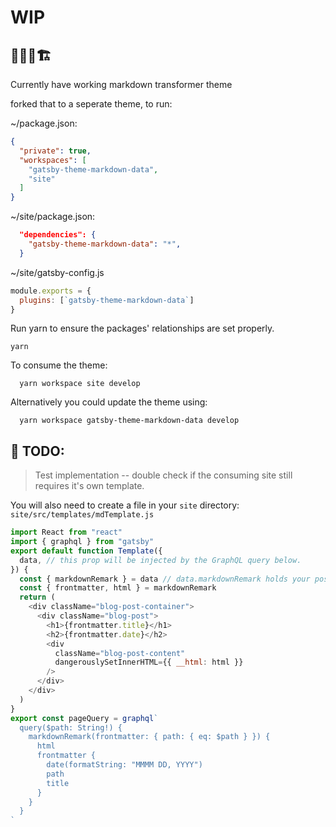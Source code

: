 # WIP

## 👷‍♂️🚧🏗

Currently have working markdown transformer theme

forked that to a seperate theme, to run:

~/package.json:

```json
{
  "private": true,
  "workspaces": [
    "gatsby-theme-markdown-data",
    "site"
  ]
}

```

~/site/package.json:
```json
  "dependencies": {
    "gatsby-theme-markdown-data": "*",
  }
```

~/site/gatsby-config.js

```js
module.exports = {
  plugins: [`gatsby-theme-markdown-data`]
}
```

Run yarn to ensure the packages' relationships are set properly.
```shell
yarn
```

To consume the theme:
```shell
  yarn workspace site develop
```

Alternatively you could update the theme using:
```shell
  yarn workspace gatsby-theme-markdown-data develop
```

## 🚨 TODO: 
> Test implementation -- double check if the consuming site still requires it's own template.

You will also need to create a file in your `site` directory:
`site/src/templates/mdTemplate.js`
```js
import React from "react"
import { graphql } from "gatsby"
export default function Template({
  data, // this prop will be injected by the GraphQL query below.
}) {
  const { markdownRemark } = data // data.markdownRemark holds your post data
  const { frontmatter, html } = markdownRemark
  return (
    <div className="blog-post-container">
      <div className="blog-post">
        <h1>{frontmatter.title}</h1>
        <h2>{frontmatter.date}</h2>
        <div
          className="blog-post-content"
          dangerouslySetInnerHTML={{ __html: html }}
        />
      </div>
    </div>
  )
}
export const pageQuery = graphql`
  query($path: String!) {
    markdownRemark(frontmatter: { path: { eq: $path } }) {
      html
      frontmatter {
        date(formatString: "MMMM DD, YYYY")
        path
        title
      }
    }
  }
`
```
